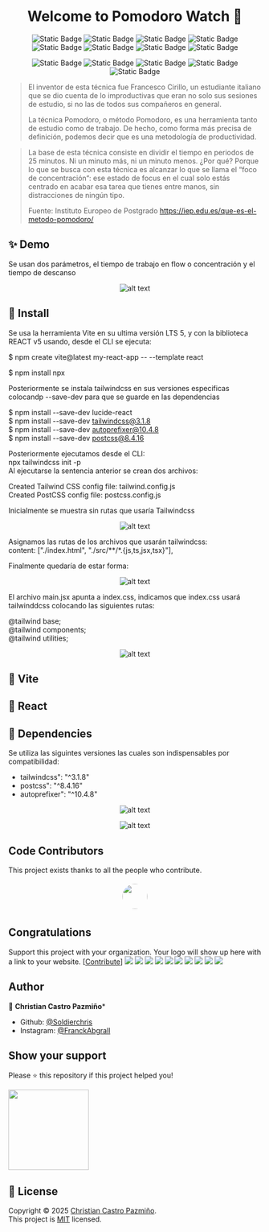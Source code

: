 <h1 align="center">Welcome to Pomodoro Watch 👋</h1>
<div align="center">

![Static Badge](https://img.shields.io/badge/10.9.0-f?label=npm)
![Static Badge](https://img.shields.io/badge/MIT-grey?label=licence&labelColor=yellow)
![Static Badge](https://img.shields.io/badge/GitHub-181717?style=flat&logo=github&logoColor=white)
![Static Badge](https://img.shields.io/badge/CSS3-1572B6?style=flat&logo=css3&logoColor=white)
![Static Badge](https://img.shields.io/badge/JavaScript-F7DF1E?style=flat&logo=javascript&logoColor=black)
![Static Badge](https://img.shields.io/badge/Node.js-339933?style=flat&logo=node.js&logoColor=white)
![Static Badge](https://img.shields.io/badge/HTML5-E34F26?style=flat&logo=html5&logoColor=white)
![Static Badge](https://img.shields.io/badge/React-61DAFB?style=flat&logo=react&logoColor=black)



![Static Badge](https://img.shields.io/badge/Markdown-ffffff?style=flat&logo=markdown&logoColor=black)
![Static Badge](https://img.shields.io/badge/Telegram-26A5E4?style=flat&logo=telegram&logoColor=white)
![Static Badge](https://img.shields.io/badge/Twitter-000000?style=flat&logo=x&logoColor=white)
![Static Badge](https://img.shields.io/badge/Instagram-E4405F?style=flat&logo=instagram&logoColor=white)
![Static Badge](https://img.shields.io/badge/LinkedIn-0A66C2?style=flat&logo=linkedin&logoColor=white)

</div>


> El inventor de esta técnica fue Francesco Cirillo, un estudiante italiano que se dio cuenta de lo improductivas que eran no solo sus sesiones de estudio, si no las de todos sus compañeros en general.
>
> La técnica Pomodoro, o método Pomodoro, es una herramienta tanto de estudio como de trabajo. De hecho, como forma más precisa de definición, podemos decir que es una metodología de productividad.

>La base de esta técnica consiste en dividir el tiempo en periodos de 25 minutos. Ni un minuto más, ni un minuto menos. ¿Por qué? Porque lo que se busca con esta técnica es alcanzar lo que se llama el “foco de concentración“: ese estado de focus en el cual solo estás centrado en acabar esa tarea que tienes entre manos, sin distracciones de ningún tipo. 
>
> Fuente: Instituto Europeo de Postgrado
> https://iep.edu.es/que-es-el-metodo-pomodoro/
> 

## ✨ Demo

Se usan dos parámetros, el tiempo de trabajo en flow o concentración y el tiempo de descanso

<div align="center">

![alt text](src/assets/pomodoro.gif)

</div>

## 🚀 Install
Se usa la herramienta Vite en su ultima versión LTS 5, y con la biblioteca REACT v5 usando, desde el CLI se ejecuta:  

$ npm create vite@latest my-react-app -- --template react  

$ npm install npx  


Posteriormente se instala tailwindcss en sus versiones especificas colocandp --save-dev para que se guarde en las dependencias  



$ npm install --save-dev lucide-react  
$ npm install --save-dev tailwindcss@3.1.8  
$ npm install --save-dev autoprefixer@10.4.8  
$ npm install --save-dev postcss@8.4.16  


Posteriormente ejecutamos desde el CLI:  
npx tailwindcss init -p  
Al ejecutarse la sentencia anterior se crean dos archivos:  

Created Tailwind CSS config file: tailwind.config.js  
Created PostCSS config file: postcss.config.js  

Inicialmente se muestra sin rutas que usaría Tailwindcss
<div align="center"> 

![alt text](src/assets/image-2.png)
</div>

Asignamos las rutas de los archivos que usarán tailwindcss:  
content: ["./index.html", "./src/**/*.{js,ts,jsx,tsx}"],  

Finalmente quedaría de estar forma:  

<div align="center">

![alt text](src/assets/image-3.png)
</div>

El archivo main.jsx apunta a index.css, indicamos que index.css usará tailwinddcss colocando las siguientes rutas:  

@tailwind base;  
@tailwind components;  
@tailwind utilities;  

<div align="center">

![alt text](src/assets/image-4.png)
</div>
  
## 🚀 Vite

## 🚀 React

## 🚀 Dependencies

Se utiliza las siguintes versiones las cuales son indispensables por compatibilidad:  

- tailwindcss": "^3.1.8"  
- postcss": "^8.4.16"  
- autoprefixer": "^10.4.8"  

<div align="center">

![alt text](src/assets/image-1.png)

![alt text](src/assets/image.png)

</div>


## Code Contributors

This project exists thanks to all the people who contribute. 


<div align="center">
  <a href="https://github.com/Dereemii">
    <img src="https://avatars.githubusercontent.com/u/9840435?v=4" width="50" height="50" style="border-radius: 50%; margin: 5px;">
  </a>
</div>




## Congratulations

Support this project with your organization. Your logo will show up here with a link to your website. [[Contribute](https://opencollective.com/readme-md-generator/contribute)]
<a href="https://opencollective.com/readme-md-generator/organization/0/website"><img src="https://opencollective.com/readme-md-generator/organization/0/avatar.svg"></a>
<a href="https://opencollective.com/readme-md-generator/organization/1/website"><img src="https://opencollective.com/readme-md-generator/organization/1/avatar.svg"></a>
<a href="https://opencollective.com/readme-md-generator/organization/2/website"><img src="https://opencollective.com/readme-md-generator/organization/2/avatar.svg"></a>
<a href="https://opencollective.com/readme-md-generator/organization/3/website"><img src="https://opencollective.com/readme-md-generator/organization/3/avatar.svg"></a>
<a href="https://opencollective.com/readme-md-generator/organization/4/website"><img src="https://opencollective.com/readme-md-generator/organization/4/avatar.svg"></a>
<a href="https://opencollective.com/readme-md-generator/organization/5/website"><img src="https://opencollective.com/readme-md-generator/organization/5/avatar.svg"></a>
<a href="https://opencollective.com/readme-md-generator/organization/6/website"><img src="https://opencollective.com/readme-md-generator/organization/6/avatar.svg"></a>
<a href="https://opencollective.com/readme-md-generator/organization/7/website"><img src="https://opencollective.com/readme-md-generator/organization/7/avatar.svg"></a>
<a href="https://opencollective.com/readme-md-generator/organization/8/website"><img src="https://opencollective.com/readme-md-generator/organization/8/avatar.svg"></a>
<a href="https://opencollective.com/readme-md-generator/organization/9/website"><img src="https://opencollective.com/readme-md-generator/organization/9/avatar.svg"></a>



## Author

👤 **Christian Castro Pazmiño***

- Github: [@Soldierchris](https://github.com/Soldierchris)
- Instagram: [@FranckAbgrall](https://twitter.com/FranckAbgrall)
## Show your support

Please ⭐️ this repository if this project helped you!

<a href="https://www.patreon.com/FranckAbgrall">
  <img src="https://c5.patreon.com/external/logo/become_a_patron_button@2x.png" width="160">
</a>

## 📝 License

Copyright © 2025 [Christian Castro Pazmiño](https://github.com/kefranabg).<br />
This project is [MIT](https://github.com/kefranabg/readme-md-generator/blob/master/LICENSE) licensed.

